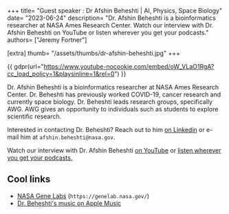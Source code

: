 +++
title= "Guest speaker : Dr Afshin Beheshti | AI, Physics, Space Biology"
date= "2023-06-24"
description= "Dr. Afshin Beheshti is a bioinformatics researcher at NASA Ames Research Center. Watch our interview with Dr. Afshin Beheshti on YouTube or listen wherever you get your podcasts."
authors= ["Jeremy Fortner"]

[extra]
thumb= "/assets/thumbs/dr-afshin-beheshti.jpg"
+++

{{ gdpr(url="https://www.youtube-nocookie.com/embed/oW_VLaO1RgA?cc_load_policy=1&playsinline=1&rel=0") }}

Dr. Afshin Beheshti is a bioinformatics researcher at NASA Ames Research Center. Dr. Beheshti has previously worked COVID-19, cancer research and currently space biology. Dr. Beheshti leads research groups, specifically AWG. AWG gives an opportunity to individuals such as students to explore scientific research. 

Interested in contacting Dr. Beheshti? Reach out to him [on Linkedin](https://www.linkedin.com/in/afshinbeheshti/) or e-mail him at `afshin.beheshti@nasa.gov`.

Watch our interview with Dr. Afshin Beheshti [on YouTube](https://youtube.com/watch?v=oW_VLaO1RgA) or [listen wherever you get your podcasts.](/podcast)

## Cool links
- [NASA Gene Labs](https://genelab.nasa.gov/) (`https://genelab.nasa.gov/`)
- [Dr. Beheshti's music on Apple Music](https://music.apple.com/us/artist/the-afrosheens/18108741)
